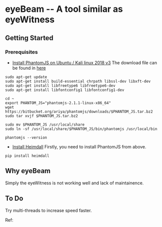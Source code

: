 # eyeBeam -- A tool similar as eyeWitness

## Getting Started

### Prerequisites

- [Install PhantomJS on Ubuntu / Kali linux 2018 v3][1]
The download file can be found in [here][2]

```
sudo apt-get update
sudo apt-get install build-essential chrpath libssl-dev libxft-dev
sudo apt-get install libfreetype6 libfreetype6-dev
sudo apt-get install libfontconfig1 libfontconfig1-dev

cd ~
export PHANTOM_JS="phantomjs-2.1.1-linux-x86_64"
wget https://bitbucket.org/ariya/phantomjs/downloads/$PHANTOM_JS.tar.bz2
sudo tar xvjf $PHANTOM_JS.tar.bz2

sudo mv $PHANTOM_JS /usr/local/share
sudo ln -sf /usr/local/share/$PHANTOM_JS/bin/phantomjs /usr/local/bin

phantomjs --version
```

- [Install Heimdall][3]
Firstly, you need to install PhantomJS from above.
```
pip install heimdall
```

## Why eyeBeam
Simply the eyeWitness is not working well and lack of maintainence.

## To Do
Try multi-threads to increase speed faster.


Ref:

[1]: https://gist.github.com/julionc/7476620
[2]: http://phantomjs.org/download.html
[3]: https://github.com/DistilledLtd/heimdall

